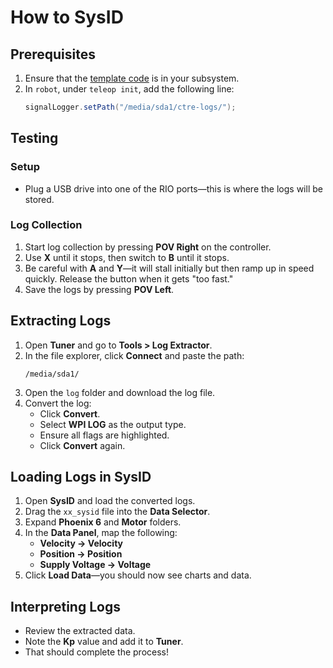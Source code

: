 
# How to SysID  

## Prerequisites  
1. Ensure that the [template code](https://github.com/Trex4935/Wiki/blob/main/Training/example.java) is in your subsystem.  
2. In `robot`, under `teleop init`, add the following line:  
   ```java
   signalLogger.setPath("/media/sda1/ctre-logs/");
   ```  

## Testing  
### Setup  
- Plug a USB drive into one of the RIO ports—this is where the logs will be stored.  

### Log Collection  
1. Start log collection by pressing **POV Right** on the controller.  
2. Use **X** until it stops, then switch to **B** until it stops.  
3. Be careful with **A** and **Y**—it will stall initially but then ramp up in speed quickly. Release the button when it gets "too fast."  
4. Save the logs by pressing **POV Left**.  

## Extracting Logs  
1. Open **Tuner** and go to **Tools > Log Extractor**.  
2. In the file explorer, click **Connect** and paste the path:  
   ```
   /media/sda1/
   ```  
3. Open the `log` folder and download the log file.  
4. Convert the log:  
   - Click **Convert**.  
   - Select **WPI LOG** as the output type.  
   - Ensure all flags are highlighted.  
   - Click **Convert** again.  

## Loading Logs in SysID  
1. Open **SysID** and load the converted logs.  
2. Drag the `xx_sysid` file into the **Data Selector**.  
3. Expand **Phoenix 6** and **Motor** folders.  
4. In the **Data Panel**, map the following:  
   - **Velocity → Velocity**  
   - **Position → Position**  
   - **Supply Voltage → Voltage**  
5. Click **Load Data**—you should now see charts and data.  

## Interpreting Logs  
- Review the extracted data.  
- Note the **Kp** value and add it to **Tuner**.  
- That should complete the process!  


